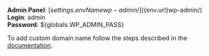 **Admin Panel**: [${settings.envName}wp-admin/](${env.url}wp-admin/)  
**Login**: admin  
**Password**: ${globals.WP_ADMIN_PASS}  

To add custom domain name follow the steps described in the [documentation](http://docs.jelastic.com/custom-domains).
